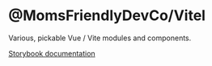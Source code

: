 @MomsFriendlyDevCo/Vitel
========================
Various, pickable Vue / Vite modules and components.

[Storybook documentation](https://momsfriendlydevco.github.io/Vitel/)
